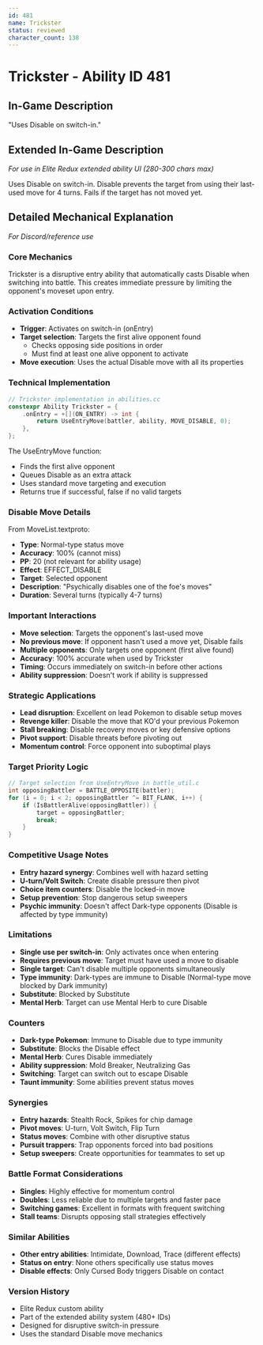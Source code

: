 ```yaml
---
id: 481
name: Trickster
status: reviewed
character_count: 138
---
```


# Trickster - Ability ID 481

## In-Game Description
"Uses Disable on switch-in."

## Extended In-Game Description
*For use in Elite Redux extended ability UI (280-300 chars max)*

Uses Disable on switch-in. Disable prevents the target from using their last-used move for 4 turns. Fails if the target has not moved yet.

## Detailed Mechanical Explanation
*For Discord/reference use*

### Core Mechanics
Trickster is a disruptive entry ability that automatically casts Disable when switching into battle. This creates immediate pressure by limiting the opponent's moveset upon entry.

### Activation Conditions
- **Trigger**: Activates on switch-in (onEntry)
- **Target selection**: Targets the first alive opponent found
  - Checks opposing side positions in order
  - Must find at least one alive opponent to activate
- **Move execution**: Uses the actual Disable move with all its properties

### Technical Implementation
```c
// Trickster implementation in abilities.cc
constexpr Ability Trickster = {
    .onEntry = +[](ON_ENTRY) -> int { 
        return UseEntryMove(battler, ability, MOVE_DISABLE, 0); 
    },
};
```

The UseEntryMove function:
- Finds the first alive opponent
- Queues Disable as an extra attack
- Uses standard move targeting and execution
- Returns true if successful, false if no valid targets

### Disable Move Details
From MoveList.textproto:
- **Type**: Normal-type status move
- **Accuracy**: 100% (cannot miss)
- **PP**: 20 (not relevant for ability usage)
- **Effect**: EFFECT_DISABLE
- **Target**: Selected opponent
- **Description**: "Psychically disables one of the foe's moves"
- **Duration**: Several turns (typically 4-7 turns)

### Important Interactions
- **Move selection**: Targets the opponent's last-used move
- **No previous move**: If opponent hasn't used a move yet, Disable fails
- **Multiple opponents**: Only targets one opponent (first alive found)
- **Accuracy**: 100% accurate when used by Trickster
- **Timing**: Occurs immediately on switch-in before other actions
- **Ability suppression**: Doesn't work if ability is suppressed

### Strategic Applications
- **Lead disruption**: Excellent on lead Pokemon to disable setup moves
- **Revenge killer**: Disable the move that KO'd your previous Pokemon
- **Stall breaking**: Disable recovery moves or key defensive options
- **Pivot support**: Disable threats before pivoting out
- **Momentum control**: Force opponent into suboptimal plays

### Target Priority Logic
```c
// Target selection from UseEntryMove in battle_util.c
int opposingBattler = BATTLE_OPPOSITE(battler);
for (i = 0; i < 2; opposingBattler ^= BIT_FLANK, i++) {
    if (IsBattlerAlive(opposingBattler)) {
        target = opposingBattler;
        break;
    }
}
```

### Competitive Usage Notes
- **Entry hazard synergy**: Combines well with hazard setting
- **U-turn/Volt Switch**: Create disable pressure then pivot
- **Choice item counters**: Disable the locked-in move
- **Setup prevention**: Stop dangerous setup sweepers
- **Psychic immunity**: Doesn't affect Dark-type opponents (Disable is affected by type immunity)

### Limitations
- **Single use per switch-in**: Only activates once when entering
- **Requires previous move**: Target must have used a move to disable
- **Single target**: Can't disable multiple opponents simultaneously
- **Type immunity**: Dark-types are immune to Disable (Normal-type move blocked by Dark immunity)
- **Substitute**: Blocked by Substitute
- **Mental Herb**: Target can use Mental Herb to cure Disable

### Counters
- **Dark-type Pokemon**: Immune to Disable due to type immunity
- **Substitute**: Blocks the Disable effect
- **Mental Herb**: Cures Disable immediately
- **Ability suppression**: Mold Breaker, Neutralizing Gas
- **Switching**: Target can switch out to escape Disable
- **Taunt immunity**: Some abilities prevent status moves

### Synergies
- **Entry hazards**: Stealth Rock, Spikes for chip damage
- **Pivot moves**: U-turn, Volt Switch, Flip Turn
- **Status moves**: Combine with other disruptive status
- **Pursuit trappers**: Trap opponents forced into bad positions
- **Setup sweepers**: Create opportunities for teammates to set up

### Battle Format Considerations
- **Singles**: Highly effective for momentum control
- **Doubles**: Less reliable due to multiple targets and faster pace
- **Switching games**: Excellent in formats with frequent switching
- **Stall teams**: Disrupts opposing stall strategies effectively

### Similar Abilities
- **Other entry abilities**: Intimidate, Download, Trace (different effects)
- **Status on entry**: None others specifically use status moves
- **Disable effects**: Only Cursed Body triggers Disable on contact

### Version History
- Elite Redux custom ability
- Part of the extended ability system (480+ IDs)
- Designed for disruptive switch-in pressure
- Uses the standard Disable move mechanics